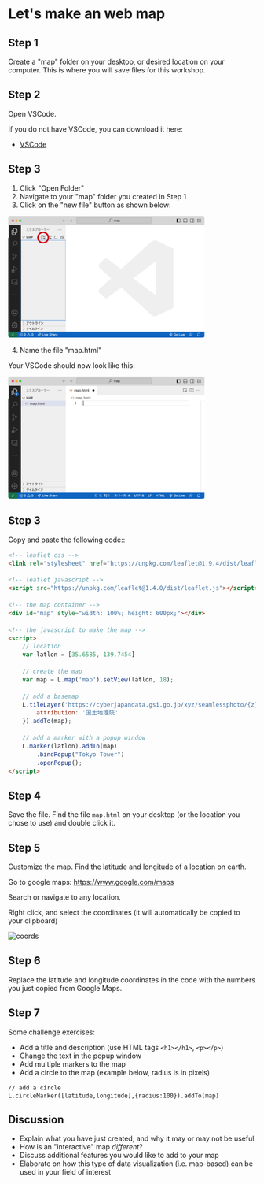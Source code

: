 # Let's make an web map

## Step 1

Create a "map" folder on your desktop, or desired location on your computer. This is where you will save files for this workshop.

## Step 2

Open VSCode.

If you do not have VSCode, you can download it here:

   - [VSCode](https://code.visualstudio.com/download)

## Step 3

1. Click "Open Folder"
1. Navigate to your "map" folder you created in Step 1
1. Click on the "new file" button as shown below:

<img src="images/vscode start.png" width=400>

4. Name the file "map.html"

Your VSCode should now look like this:

<img src="images/map file.png" width=400>

## Step 3

Copy and paste the following code::

```html
<!-- leaflet css -->
<link rel="stylesheet" href="https://unpkg.com/leaflet@1.9.4/dist/leaflet.css" />

<!-- leaflet javascript -->
<script src="https://unpkg.com/leaflet@1.4.0/dist/leaflet.js"></script>

<!-- the map container -->
<div id="map" style="width: 100%; height: 600px;"></div>

<!-- the javascript to make the map -->
<script>
	// location
	var latlon = [35.6585, 139.7454]

	// create the map
	var map = L.map('map').setView(latlon, 18);

	// add a basemap
	L.tileLayer('https://cyberjapandata.gsi.go.jp/xyz/seamlessphoto/{z}/{x}/{y}.jpg', {
		attribution: '国土地理院'
	}).addTo(map);

	// add a marker with a popup window
	L.marker(latlon).addTo(map)
		.bindPopup("Tokyo Tower")
		.openPopup();
</script>

```

## Step 4

Save the file. Find the file `map.html` on your desktop (or the location you chose to use) and double click it.

## Step 5

Customize the map. Find the latitude and longitude of a location on earth.

Go to google maps: https://www.google.com/maps

Search or navigate to any location.

Right click, and select the coordinates (it will automatically be copied to your clipboard)

![coords](https://user-images.githubusercontent.com/825990/185029320-c394fea6-28d1-4b15-bfa8-ec7f179e1aaf.png)

## Step 6

Replace the latitude and longitude coordinates in the code with the numbers you just copied from Google Maps.

## Step 7

Some challenge exercises:

- Add a title and description (use HTML tags `<h1></h1>`, `<p></p>`)
- Change the text in the popup window
- Add multiple markers to the map
- Add a circle to the map (example below, radius is in pixels)

```
// add a circle 
L.circleMarker([latitude,longitude],{radius:100}).addTo(map)
```

## Discussion

- Explain what you have just created, and why it may or may not be useful
- How is an "interactive" map *different*?
- Discuss additional features you would like to add to your map
- Elaborate on how this type of data visualization (i.e. map-based) can be used in your field of interest

